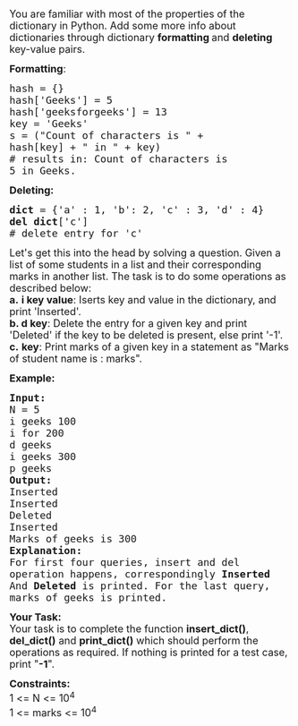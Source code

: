 <div class="problems_problem_content__Xm_eO"><p><span style="font-size:18px">You are familiar with most of the properties of the dictionary in Python. Add some more info about dictionaries through dictionary <strong>formatting </strong>and <strong>deleting </strong>key-value pairs.</span></p>

<p><span style="font-size:18px"><strong>Formatting</strong>:</span></p>

<pre><span style="font-size:18px">hash = {}</span>
<span style="font-size:18px">hash['Geeks'] = 5</span>
<span style="font-size:18px">hash['geeksforgeeks'] = 13
key = 'Geeks'</span>
<span style="font-size:18px">s = ("Count of characters is " + 
hash[key] + " in " + key)             </span>
<span style="font-size:18px"># results in: Count of characters is 
5 in Geeks.</span></pre>

<p><span style="font-size:18px"><strong>Deleting:</strong></span></p>

<pre><span style="font-size:18px"><strong>dict </strong>= {'a' : 1, 'b': 2, 'c' : 3, 'd' : 4}</span>
<span style="font-size:18px"><strong>del dict</strong>['c']          
# delete entry for 'c'</span></pre>

<p><span style="font-size:18px">Let's get this into the head by solving a question. Given a list of some students in a list and their corresponding marks in another list. The task is to do some operations as described below:<br>
<strong>a.</strong>&nbsp;<strong>i&nbsp;key value</strong>: Iserts key and value in the dictionary, and print 'Inserted'.<br>
<strong>b. d key</strong>: Delete the entry for a given key and print 'Deleted' if the key to be deleted is present, else print '-1'.<br>
<strong>c.</strong> <strong>key</strong>: Print marks of a given key in a statement as "Marks of student name is : marks".</span></p>

<p><span style="font-size:18px"><strong>Example:</strong></span></p>

<pre><span style="font-size:18px"><strong>Input:</strong></span>
<span style="font-size:18px">N = 5</span>
<span style="font-size:18px">i geeks 100</span>
<span style="font-size:18px">i for 200</span>
<span style="font-size:18px">d geeks</span>
<span style="font-size:18px">i geeks 300</span>
<span style="font-size:18px">p geeks</span>
<span style="font-size:18px"><strong>Output:</strong></span>
<span style="font-size:18px">Inserted</span>
<span style="font-size:18px">Inserted</span>
<span style="font-size:18px">Deleted</span>
<span style="font-size:18px">Inserted</span>
<span style="font-size:18px">Marks of geeks is 300</span>
<span style="font-size:18px"><strong>Explanation:</strong></span>
<span style="font-size:18px">For first four queries, insert and del 
operation happens, correspondingly <strong>Inserted 
</strong>And <strong>Deleted </strong>is printed. For the last query, 
marks of geeks is printed.</span></pre>

<p><span style="font-size:18px"><strong>Your Task:</strong><br>
Your task is to complete the function <strong>insert_dict()</strong>, <strong>del_dict()</strong> and <strong>print_dict()</strong> which should perform the operations as required.&nbsp;If nothing is printed for a test case, print "<strong>-1</strong>".</span></p>

<p><span style="font-size:18px"><strong>Constraints:</strong><br>
1 &lt;= N &lt;= 10<sup>4</sup><br>
1 &lt;= marks &lt;= 10<sup>4</sup></span></p>
</div>